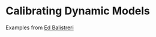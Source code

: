 # Calibrating Dynamic Models


Examples from [Ed Balistreri](https://balistreri.createunl.com/dyncalib/dyncal.html)